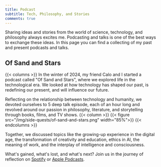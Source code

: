 ```yaml
---
title: Podcast
subtitle: Tech, Philosophy, and Stories
comments: true
---
```


Sharing ideas and stories from the world of science, technology, and philosophy always excites me. Podcasting and talks is one of the best ways to exchange these ideas. In this page you can find a collecting of my past and present podcasts and talks.

## Of Sand and Stars

{{< columns >}}
In the winter of 2024, my friend Calo and I started a podcast called "Of Sand and Stars", where we explored life in the technological era. We looked at how technology has shaped our past, is redefining our present, and will influence our future.

Reflecting on the relationship between technology and humanity, we devoted ourselves to 5 deep talk episode, each of an hour long and revolved around our passion in philosophy, literature, and storytelling through books, films, and TV shows.
{{< column >}}
{{< figure src="/img/side-quests/of-sand-and-stars.png" width="85%">}}
{{< endcolumns >}}

Together, we discussed topics like the growing-up experience in the digital age, the transformation of creativity and education, ethics in AI, the meaning of work, and the interplay of intelligence and consciousness.

What's gained, what's lost, and what's next? Join us in the journey of reflection on [Spotify](https://open.spotify.com/show/0ibO0UZOgBHXY2b87GbFmZ?si=531461607f8a4416) or [Apple Podcasts](https://podcasts.apple.com/ca/podcast/of-sand-and-stars/id1787330033).
